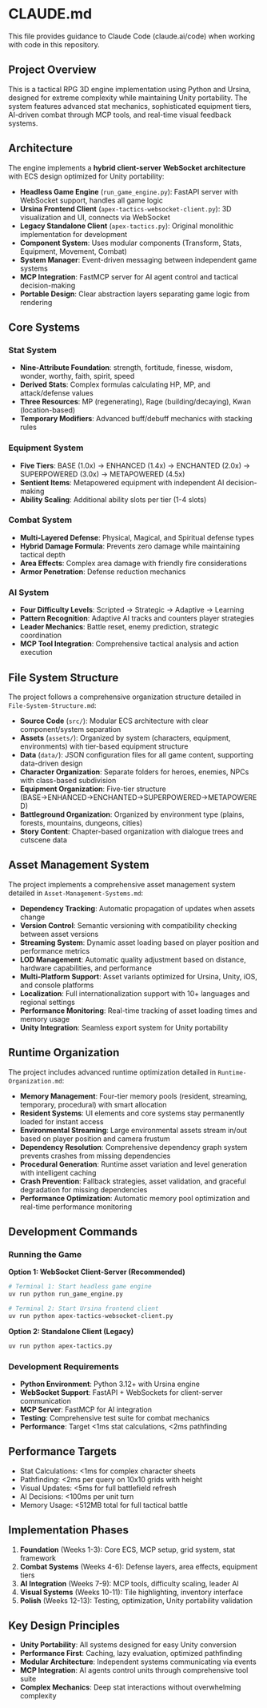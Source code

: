 # CLAUDE.md

This file provides guidance to Claude Code (claude.ai/code) when working with code in this repository.

## Project Overview

This is a tactical RPG 3D engine implementation using Python and Ursina, designed for extreme complexity while maintaining Unity portability. The system features advanced stat mechanics, sophisticated equipment tiers, AI-driven combat through MCP tools, and real-time visual feedback systems.

## Architecture

The engine implements a **hybrid client-server WebSocket architecture** with ECS design optimized for Unity portability:

- **Headless Game Engine** (`run_game_engine.py`): FastAPI server with WebSocket support, handles all game logic
- **Ursina Frontend Client** (`apex-tactics-websocket-client.py`): 3D visualization and UI, connects via WebSocket
- **Legacy Standalone Client** (`apex-tactics.py`): Original monolithic implementation for development
- **Component System**: Uses modular components (Transform, Stats, Equipment, Movement, Combat)
- **System Manager**: Event-driven messaging between independent game systems
- **MCP Integration**: FastMCP server for AI agent control and tactical decision-making
- **Portable Design**: Clear abstraction layers separating game logic from rendering

## Core Systems

### Stat System
- **Nine-Attribute Foundation**: strength, fortitude, finesse, wisdom, wonder, worthy, faith, spirit, speed
- **Derived Stats**: Complex formulas calculating HP, MP, and attack/defense values
- **Three Resources**: MP (regenerating), Rage (building/decaying), Kwan (location-based)
- **Temporary Modifiers**: Advanced buff/debuff mechanics with stacking rules

### Equipment System
- **Five Tiers**: BASE (1.0x) → ENHANCED (1.4x) → ENCHANTED (2.0x) → SUPERPOWERED (3.0x) → METAPOWERED (4.5x)
- **Sentient Items**: Metapowered equipment with independent AI decision-making
- **Ability Scaling**: Additional ability slots per tier (1-4 slots)

### Combat System
- **Multi-Layered Defense**: Physical, Magical, and Spiritual defense types
- **Hybrid Damage Formula**: Prevents zero damage while maintaining tactical depth
- **Area Effects**: Complex area damage with friendly fire considerations
- **Armor Penetration**: Defense reduction mechanics

### AI System
- **Four Difficulty Levels**: Scripted → Strategic → Adaptive → Learning
- **Pattern Recognition**: Adaptive AI tracks and counters player strategies
- **Leader Mechanics**: Battle reset, enemy prediction, strategic coordination
- **MCP Tool Integration**: Comprehensive tactical analysis and action execution

## File System Structure

The project follows a comprehensive organization structure detailed in `File-System-Structure.md`:

- **Source Code** (`src/`): Modular ECS architecture with clear component/system separation
- **Assets** (`assets/`): Organized by system (characters, equipment, environments) with tier-based equipment structure
- **Data** (`data/`): JSON configuration files for all game content, supporting data-driven design
- **Character Organization**: Separate folders for heroes, enemies, NPCs with class-based subdivision
- **Equipment Organization**: Five-tier structure (BASE→ENHANCED→ENCHANTED→SUPERPOWERED→METAPOWERED)
- **Battleground Organization**: Organized by environment type (plains, forests, mountains, dungeons, cities)
- **Story Content**: Chapter-based organization with dialogue trees and cutscene data

## Asset Management System

The project implements a comprehensive asset management system detailed in `Asset-Management-Systems.md`:

- **Dependency Tracking**: Automatic propagation of updates when assets change
- **Version Control**: Semantic versioning with compatibility checking between asset versions
- **Streaming System**: Dynamic asset loading based on player position and performance metrics
- **LOD Management**: Automatic quality adjustment based on distance, hardware capabilities, and performance
- **Multi-Platform Support**: Asset variants optimized for Ursina, Unity, iOS, and console platforms
- **Localization**: Full internationalization support with 10+ languages and regional settings
- **Performance Monitoring**: Real-time tracking of asset loading times and memory usage
- **Unity Integration**: Seamless export system for Unity portability

## Runtime Organization

The project includes advanced runtime optimization detailed in `Runtime-Organization.md`:

- **Memory Management**: Four-tier memory pools (resident, streaming, temporary, procedural) with smart allocation
- **Resident Systems**: UI elements and core systems stay permanently loaded for instant access
- **Environmental Streaming**: Large environmental assets stream in/out based on player position and camera frustum
- **Dependency Resolution**: Comprehensive dependency graph system prevents crashes from missing dependencies
- **Procedural Generation**: Runtime asset variation and level generation with intelligent caching
- **Crash Prevention**: Fallback strategies, asset validation, and graceful degradation for missing dependencies
- **Performance Optimization**: Automatic memory pool optimization and real-time performance monitoring

## Development Commands

### Running the Game

**Option 1: WebSocket Client-Server (Recommended)**
```bash
# Terminal 1: Start headless game engine
uv run python run_game_engine.py

# Terminal 2: Start Ursina frontend client  
uv run python apex-tactics-websocket-client.py
```

**Option 2: Standalone Client (Legacy)**
```bash
uv run python apex-tactics.py
```

### Development Requirements
- **Python Environment**: Python 3.12+ with Ursina engine
- **WebSocket Support**: FastAPI + WebSockets for client-server communication
- **MCP Server**: FastMCP for AI integration
- **Testing**: Comprehensive test suite for combat mechanics
- **Performance**: Target <1ms stat calculations, <2ms pathfinding

## Performance Targets

- Stat Calculations: <1ms for complex character sheets
- Pathfinding: <2ms per query on 10x10 grids with height
- Visual Updates: <5ms for full battlefield refresh  
- AI Decisions: <100ms per unit turn
- Memory Usage: <512MB total for full tactical battle

## Implementation Phases

1. **Foundation** (Weeks 1-3): Core ECS, MCP setup, grid system, stat framework
2. **Combat Systems** (Weeks 4-6): Defense layers, area effects, equipment tiers
3. **AI Integration** (Weeks 7-9): MCP tools, difficulty scaling, leader AI
4. **Visual Systems** (Weeks 10-11): Tile highlighting, inventory interface
5. **Polish** (Weeks 12-13): Testing, optimization, Unity portability validation

## Key Design Principles

- **Unity Portability**: All systems designed for easy Unity conversion
- **Performance First**: Caching, lazy evaluation, optimized pathfinding
- **Modular Architecture**: Independent systems communicating via events
- **MCP Integration**: AI agents control units through comprehensive tool suite
- **Complex Mechanics**: Deep stat interactions without overwhelming complexity